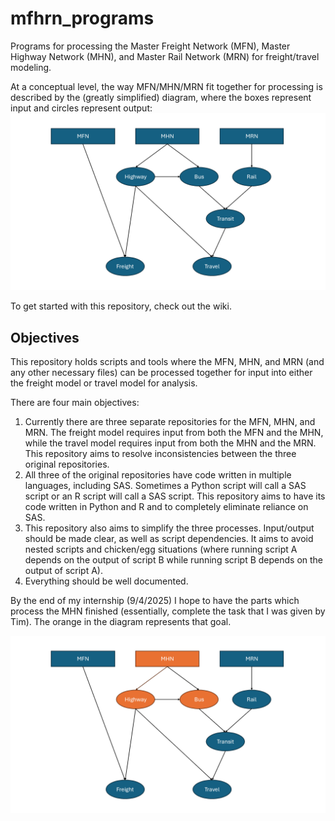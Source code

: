 # mfhrn_programs
Programs for processing the Master Freight Network (MFN), Master Highway Network (MHN), and Master Rail Network (MRN) for freight/travel modeling. 

At a conceptual level, the way MFN/MHN/MRN fit together for processing is described by the (greatly simplified) diagram, where the boxes represent input and circles represent output: 
![A diagram showing the logic behind this repository, with a freight path and a travel path.](images/concept.png)

To get started with this repository, check out the wiki. 

## Objectives 
This repository holds scripts and tools where the MFN, MHN, and MRN (and any other necessary files) can be processed together for input into either the freight model or travel model for analysis. 

There are four main objectives:
1. Currently there are three separate repositories for the MFN, MHN, and MRN. The freight model requires input from both the MFN and the MHN, while the travel model requires input from both the MHN and the MRN. This repository aims to resolve inconsistencies between the three original repositories.
2. All three of the original repositories have code written in multiple languages, including SAS. Sometimes a Python script will call a SAS script or an R script will call a SAS script. This repository aims to have its code written in Python and R and to completely eliminate reliance on SAS.
3. This repository also aims to simplify the three processes. Input/output should be made clear, as well as script dependencies. It aims to avoid nested scripts and chicken/egg situations (where running script A depends on the output of script B while running script B depends on the output of script A). 
4. Everything should be well documented.

By the end of my internship (9/4/2025) I hope to have the parts which process the MHN finished (essentially, complete the task that I was given by Tim). The orange in the diagram represents that goal. 

![A diagram showing my summer goal.](images/summer_goal.png)